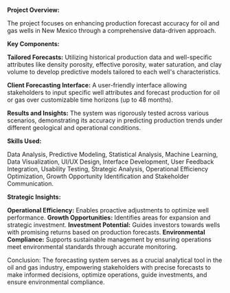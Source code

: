 **Project Overview:**

The project focuses on enhancing production forecast accuracy for oil and gas wells in New Mexico through a comprehensive data-driven approach.

**Key Components:**

**Tailored Forecasts:** Utilizing historical production data and well-specific attributes like density porosity, effective porosity, water saturation, and clay volume to develop predictive models tailored to each well's characteristics.

**Client Forecasting Interface:** A user-friendly interface allowing stakeholders to input specific well attributes and forecast production for oil or gas over customizable time horizons (up to 48 months).

**Results and Insights:** The system was rigorously tested across various scenarios, demonstrating its accuracy in predicting production trends under different geological and operational conditions.


**Skills Used:** 

Data Analysis, Predictive Modeling, Statistical Analysis, Machine Learning, Data Visualization, UI/UX Design, Interface Development, User Feedback Integration, Usability Testing, Strategic Analysis, Operational Efficiency Optimization, Growth Opportunity Identification and Stakeholder Communication.


**Strategic Insights:**

**Operational Efficiency:** Enables proactive adjustments to optimize well performance.
**Growth Opportunities:** Identifies areas for expansion and strategic investment.
**Investment Potential:** Guides investors towards wells with promising returns based on production forecasts.
**Environmental Compliance:** Supports sustainable management by ensuring operations meet environmental standards through accurate monitoring.

Conclusion:
The forecasting system serves as a crucial analytical tool in the oil and gas industry, empowering stakeholders with precise forecasts to make informed decisions, optimize operations, guide investments, and ensure environmental compliance.




